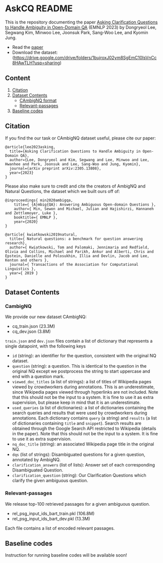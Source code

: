 # AskCQ README

This is the repository documenting the paper
[Asking Clarification Questions to Handle Ambiguity in Open-Domain QA](https://arxiv.org/abs/2305.13808) (EMNLP 2023)
by Dongryeol Lee, Segwang Kim, Minwoo Lee, Joonsuk Park, Sang-Woo Lee, and Kyomin Jung.

* Read the [paper](https://arxiv.org/abs/2305.13808)
* Download the dataset: (https://drive.google.com/drive/folders/1bujroxJ02ym8SgEmC10IsVnCc8HAwTLH?usp=sharing) 

## Content
1. [Citation](#citation)
2. [Dataset Contents](#dataset-contents)
    * [CAmbigNQ format](#cambignq)
    * [Relevant-passages](#relevant-passages)
3. [Baseline codes](#baseline-codes)

## Citation

If you find the our task or CAmbigNQ dataset useful, please cite our paper:
```
@article{lee2023asking,
  title={Asking Clarification Questions to Handle Ambiguity in Open-Domain QA},
  author={Lee, Dongryeol and Kim, Segwang and Lee, Minwoo and Lee, Hwanhee and Park, Joonsuk and Lee, Sang-Woo and Jung, Kyomin},
  journal={arXiv preprint arXiv:2305.13808},
  year={2023}
}
```

Please also make sure to credit and cite the creators of AmbigNQ and Natural Questions,
the dataset which we built ours off of:
```
@inproceedings{ min2020ambigqa,
    title={ {A}mbig{QA}: Answering Ambiguous Open-domain Questions },
    author={ Min, Sewon and Michael, Julian and Hajishirzi, Hannaneh and Zettlemoyer, Luke },
    booktitle={ EMNLP },
    year={2020}
}

@article{ kwiatkowski2019natural,
  title={ Natural questions: a benchmark for question answering research},
  author={ Kwiatkowski, Tom and Palomaki, Jennimaria and Redfield, Olivia and Collins, Michael and Parikh, Ankur and Alberti, Chris and Epstein, Danielle and Polosukhin, Illia and Devlin, Jacob and Lee, Kenton and others },
  journal={ Transactions of the Association for Computational Linguistics },
  year={ 2019 }
}
```


## Dataset Contents

### CambigNQ

We provide our new dataset CAmbigNQ:

- cq_train.json (23.3M)
- cq_dev.json (3.8M)


`train.json` and `dev.json` files contain a list of dictionary that represents a single datapoint, with the following keys

- `id` (string): an identifier for the question, consistent with the original NQ dataset.
- `question` (string): a question. This is identical to the question in the original NQ except we postprocess the string to start uppercase and end with a question mark.
- `viewed_doc_titles` (a list of strings): a list of titles of Wikipedia pages viewed by crowdworkers during annotations. This is an underestimate, since Wikipedia pages viewed through hyperlinks are not included. Note that this should not be the input to a system. It is fine to use it as extra supervision, but please keep in mind that it is an underestimate.
- `used_queries` (a list of dictionaries): a list of dictionaries containing the search queries and results that were used by crowdworkers during annotations. Each dictionary contains `query` (a string) and `results` (a list of dictionaries containing `title` and `snippet`). Search results are obtained through the Google Search API restricted to Wikipedia (details in the paper). Note that this should not be the input to a system. It is fine to use it as extra supervision.
- `nq_doc_title` (string): an associated Wikipedia page title in the original NQ.
- `dqs` (list of strings): Disambiguated questions for a given question, annotated by AmbigNQ.
- `clarification_answers` (list of lists): Answer set of each corresponding Disambiguated Question. 
- `clarification_question` (string): Our Clarification Questions which clarify the given ambiguous question.

### Relevant-passages

We release top-100 retrieved passages for a given ambiguous question.

- rel_psg_input_ids_bart_train.pkl (106.8M)
- rel_psg_input_ids_bart_dev.pkl (13.3M)

Each file contains a list of encoded relevant passages.


## Baseline codes

Instruction for running baseline codes will be available soon!






